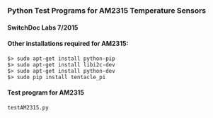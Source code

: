 ### Python Test Programs for AM2315 Temperature Sensors
#### SwitchDoc Labs 7/2015


#### Other installations required for AM2315:

```
$> sudo apt-get install python-pip 
$> sudo apt-get install libi2c-dev 
$> sudo apt-get install python-dev
$> sudo pip install tentacle_pi
```

#### Test program for AM2315
`testAM2315.py`
